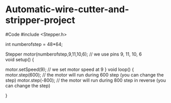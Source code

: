 # Automatic-wire-cutter-and-stripper-project
#Code
#include <Stepper.h> 

int numberofstep = 48*64; 
                                  

Stepper motor(numberofstep,9,11,10,6);    // we use pins 9, 11, 10, 6        
void setup() 
{ 
 
  motor.setSpeed(9); // we set motor speed at 9
}
void loop() 
{ 
  motor.step(600); // the motor will run during 600 step (you can change the step)
  motor.step(-800); // the motor will run during 800 step in reverse (you can change the step)

}

